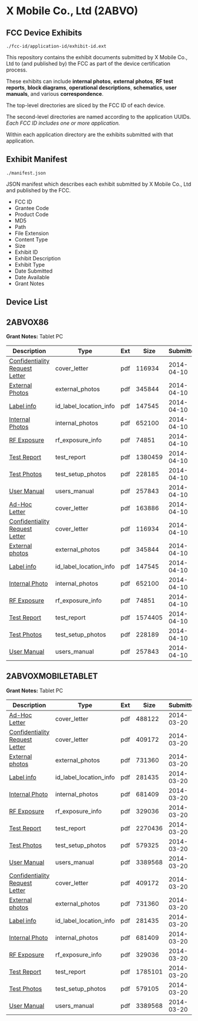 # X Mobile Co., Ltd (2ABVO)
## FCC Device Exhibits

```
./fcc-id/application-id/exhibit-id.ext
```

This repository contains the exhibit documents submitted by X Mobile Co., Ltd to (and published by) the FCC as part of the device certification process.

These exhibits can include **internal photos**, **external photos**, **RF test reports**, **block diagrams**, **operational descriptions**, **schematics**, **user manuals**, and various **correspondence**.

The top-level directories are sliced by the FCC ID of each device.

The second-level directories are named according to the application UUIDs. *Each FCC ID includes one or more application.*

Within each application directory are the exhibits submitted with that application. 

## Exhibit Manifest

```
./manifest.json
```

JSON manifest which describes each exhibit submitted by X Mobile Co., Ltd and published by the FCC.

- FCC ID
- Grantee Code
- Product Code
- MD5
- Path
- File Extension
- Content Type
- Size
- Exhibit ID
- Exhibit Description
- Exhibit Type
- Date Submitted
- Date Available
- Grant Notes

## Device List
## 2ABVOX86
**Grant Notes:** Tablet PC

| Description | Type | Ext | Size | Submitted | Available |
| ----------- | ---- | --- | ---- | --------- | --------- |
| [Confidentiality Request Letter](2ABVOX86/f530e56af635a5fc07a9ddb448751e97/2239139.pdf) | cover_letter | pdf | 116934 | 2014-04-10 | 2014-04-10 |
| [External Photos](2ABVOX86/f530e56af635a5fc07a9ddb448751e97/2239140.pdf) | external_photos | pdf | 345844 | 2014-04-10 | 2014-04-10 |
| [Label info](2ABVOX86/f530e56af635a5fc07a9ddb448751e97/2239142.pdf) | id_label_location_info | pdf | 147545 | 2014-04-10 | 2014-04-10 |
| [Internal Photos](2ABVOX86/f530e56af635a5fc07a9ddb448751e97/2239141.pdf) | internal_photos | pdf | 652100 | 2014-04-10 | 2014-04-10 |
| [RF Exposure](2ABVOX86/f530e56af635a5fc07a9ddb448751e97/2239144.pdf) | rf_exposure_info | pdf | 74851 | 2014-04-10 | 2014-04-10 |
| [Test Report](2ABVOX86/f530e56af635a5fc07a9ddb448751e97/2239143.pdf) | test_report | pdf | 1380459 | 2014-04-10 | 2014-04-10 |
| [Test Photos](2ABVOX86/f530e56af635a5fc07a9ddb448751e97/2239145.pdf) | test_setup_photos | pdf | 228185 | 2014-04-10 | 2014-04-10 |
| [User Manual](2ABVOX86/f530e56af635a5fc07a9ddb448751e97/2239146.pdf) | users_manual | pdf | 257843 | 2014-04-10 | 2014-04-10 |
| [Ad-Hoc Letter](2ABVOX86/43efb75b1c1027b8a701e152032727ee/2239164.pdf) | cover_letter | pdf | 163886 | 2014-04-10 | 2014-04-10 |
| [Confidentiality Request Letter](2ABVOX86/43efb75b1c1027b8a701e152032727ee/2239139.pdf) | cover_letter | pdf | 116934 | 2014-04-10 | 2014-04-10 |
| [External photos](2ABVOX86/43efb75b1c1027b8a701e152032727ee/2239140.pdf) | external_photos | pdf | 345844 | 2014-04-10 | 2014-04-10 |
| [Label info](2ABVOX86/43efb75b1c1027b8a701e152032727ee/2239142.pdf) | id_label_location_info | pdf | 147545 | 2014-04-10 | 2014-04-10 |
| [Internal Photo](2ABVOX86/43efb75b1c1027b8a701e152032727ee/2239141.pdf) | internal_photos | pdf | 652100 | 2014-04-10 | 2014-04-10 |
| [RF Exposure](2ABVOX86/43efb75b1c1027b8a701e152032727ee/2239144.pdf) | rf_exposure_info | pdf | 74851 | 2014-04-10 | 2014-04-10 |
| [Test Report](2ABVOX86/43efb75b1c1027b8a701e152032727ee/2239169.pdf) | test_report | pdf | 1574405 | 2014-04-10 | 2014-04-10 |
| [Test Photos](2ABVOX86/43efb75b1c1027b8a701e152032727ee/2239171.pdf) | test_setup_photos | pdf | 228189 | 2014-04-10 | 2014-04-10 |
| [User Manual](2ABVOX86/43efb75b1c1027b8a701e152032727ee/2239146.pdf) | users_manual | pdf | 257843 | 2014-04-10 | 2014-04-10 |
## 2ABVOXMOBILETABLET
**Grant Notes:** Tablet PC

| Description | Type | Ext | Size | Submitted | Available |
| ----------- | ---- | --- | ---- | --------- | --------- |
| [Ad-Hoc Letter](2ABVOXMOBILETABLET/22c7b86e57d40ea1b92d07ef2d5008ab/2221131.pdf) | cover_letter | pdf | 488122 | 2014-03-20 | 2014-03-20 |
| [Confidentiality Request Letter](2ABVOXMOBILETABLET/22c7b86e57d40ea1b92d07ef2d5008ab/2221096.pdf) | cover_letter | pdf | 409172 | 2014-03-20 | 2014-03-20 |
| [External photos](2ABVOXMOBILETABLET/22c7b86e57d40ea1b92d07ef2d5008ab/2221097.pdf) | external_photos | pdf | 731360 | 2014-03-20 | 2014-03-20 |
| [Label info](2ABVOXMOBILETABLET/22c7b86e57d40ea1b92d07ef2d5008ab/2221099.pdf) | id_label_location_info | pdf | 281435 | 2014-03-20 | 2014-03-20 |
| [Internal Photo](2ABVOXMOBILETABLET/22c7b86e57d40ea1b92d07ef2d5008ab/2221098.pdf) | internal_photos | pdf | 681409 | 2014-03-20 | 2014-03-20 |
| [RF Exposure](2ABVOXMOBILETABLET/22c7b86e57d40ea1b92d07ef2d5008ab/2221095.pdf) | rf_exposure_info | pdf | 329036 | 2014-03-20 | 2014-03-20 |
| [Test Report](2ABVOXMOBILETABLET/22c7b86e57d40ea1b92d07ef2d5008ab/2221136.pdf) | test_report | pdf | 2270436 | 2014-03-20 | 2014-03-20 |
| [Test Photos](2ABVOXMOBILETABLET/22c7b86e57d40ea1b92d07ef2d5008ab/2221138.pdf) | test_setup_photos | pdf | 579325 | 2014-03-20 | 2014-03-20 |
| [User Manual](2ABVOXMOBILETABLET/22c7b86e57d40ea1b92d07ef2d5008ab/2221102.pdf) | users_manual | pdf | 3389568 | 2014-03-20 | 2014-03-20 |
| [Confidentiality Request Letter](2ABVOXMOBILETABLET/7c7bc3ec532c49a161b73207e42a026b/2221096.pdf) | cover_letter | pdf | 409172 | 2014-03-20 | 2014-03-20 |
| [External photos](2ABVOXMOBILETABLET/7c7bc3ec532c49a161b73207e42a026b/2221097.pdf) | external_photos | pdf | 731360 | 2014-03-20 | 2014-03-20 |
| [Label info](2ABVOXMOBILETABLET/7c7bc3ec532c49a161b73207e42a026b/2221099.pdf) | id_label_location_info | pdf | 281435 | 2014-03-20 | 2014-03-20 |
| [Internal Photo](2ABVOXMOBILETABLET/7c7bc3ec532c49a161b73207e42a026b/2221098.pdf) | internal_photos | pdf | 681409 | 2014-03-20 | 2014-03-20 |
| [RF Exposure](2ABVOXMOBILETABLET/7c7bc3ec532c49a161b73207e42a026b/2221095.pdf) | rf_exposure_info | pdf | 329036 | 2014-03-20 | 2014-03-20 |
| [Test Report](2ABVOXMOBILETABLET/7c7bc3ec532c49a161b73207e42a026b/2221100.pdf) | test_report | pdf | 1785101 | 2014-03-20 | 2014-03-20 |
| [Test Photos](2ABVOXMOBILETABLET/7c7bc3ec532c49a161b73207e42a026b/2221101.pdf) | test_setup_photos | pdf | 579105 | 2014-03-20 | 2014-03-20 |
| [User Manual](2ABVOXMOBILETABLET/7c7bc3ec532c49a161b73207e42a026b/2221102.pdf) | users_manual | pdf | 3389568 | 2014-03-20 | 2014-03-20 |
